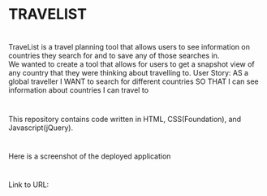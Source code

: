 # TRAVELIST
#
TraveList is a travel planning tool that allows users to see information on countries they search for and to save any of those searches in.  
We wanted to create a tool that allows for users to get a snapshot view of any country that they were thinking about travelling to. 
User Story: 
AS a global traveller
I WANT to search for different countries
SO THAT I can see information about countries I can travel to
#
This repository contains code written in HTML, CSS(Foundation), and Javascript(jQuery).
#
Here is a screenshot of the deployed application

#
Link to URL: 




